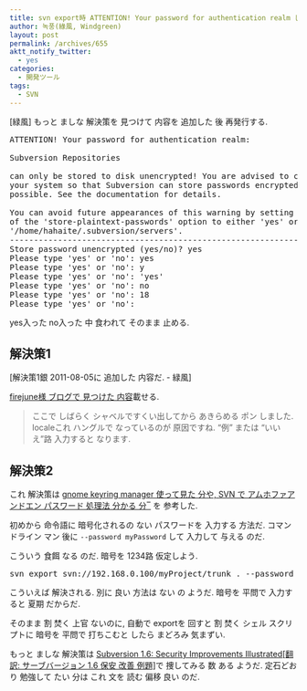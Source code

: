 ```yaml
---
title: svn export時 ATTENTION! Your password for authentication realm して 出る 時 解決策
author: 녹풍(綠風, Windgreen)
layout: post
permalink: /archives/655
aktt_notify_twitter:
  - yes
categories:
  - 開発ツール
tags:
  - SVN
---
```

[緑風] もっと ましな 解決策を 見つけて 内容を 追加した 後 再発行する.

<pre>ATTENTION! Your password for authentication realm:

Subversion Repositories

can only be stored to disk unencrypted! You are advised to configure
your system so that Subversion can store passwords encrypted, if
possible. See the documentation for details.

You can avoid future appearances of this warning by setting the value
of the &#039;store-plaintext-passwords&#039; option to either &#039;yes&#039; or &#039;no&#039; in
&#039;/home/hahaite/.subversion/servers&#039;.
-----------------------------------------------------------------------
Store password unencrypted (yes/no)? yes
Please type &#039;yes&#039; or &#039;no&#039;: yes
Please type &#039;yes&#039; or &#039;no&#039;: y
Please type &#039;yes&#039; or &#039;no&#039;: &#039;yes&#039;
Please type &#039;yes&#039; or &#039;no&#039;: no
Please type &#039;yes&#039; or &#039;no&#039;: 18
Please type &#039;yes&#039; or &#039;no&#039;:</pre>

yes入った no入った 中 食われて そのまま 止める.

## 解決策1

[解決策1銀 2011-08-05に 追加した 内容だ. - 緑風]

<a target="_top" href="http://firejune.com/1682">firejune様 ブログで 見つけた 内容</a>載せる.

> ここで しばらく シャベルですくい出してから あきらめる ポン しました. localeこれ ハングルで なっているのが 原因ですね. &#8220;例&#8221; または &#8220;いいえ&#8221;路 入力すると なります.

## 解決策2

これ 解決策は <a target="_top" href="http://kldp.org/node/109560">gnome keyring manager 使って見た 分や, SVN で アムホファアンドエン パスワード 処理法 分かる 分‾</a> を 参考した.

初めから 命令語に 暗号化されるの ない パスワードを 入力する 方法だ. コマンドライン マン 後に `--password myPassword` して 入力して 与える のだ.

こういう 食餌 なる のだ. 暗号を 1234路 仮定しよう.

<pre>svn export svn://192.168.0.100/myProject/trunk . --password 1234</pre>

こういえば 解決される. 別に 良い 方法は ない の ようだ. 暗号を 平問で 入力すると 夏期 だからだ.

そのまま 割 焚く 上官 ないのに, 自動で exportを 回すと 割 焚く シェル スクリプトに 暗号を 平問で 打ちこむと したら まどろみ 気まずい.

もっと ましな 解決策は <a target="_top" href="http://www.linuxforu.com/previews/subversion-16-security-improvements-illustrated/">Subversion 1.6: Security Improvements Illustrated[翻訳: サーブバージョン 1.6 保安 改善 例題]</a>で 捜してみる 数 ある ようだ. 定石どおり 勉強して たい 分は これ 文を 読む 偏移 良い のだ.